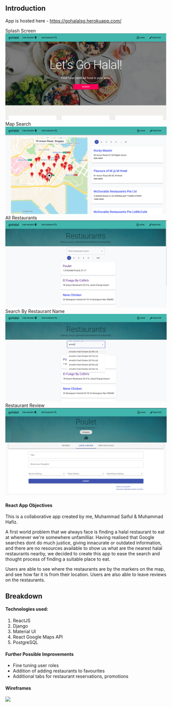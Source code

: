## Introduction
App is hosted here - https://gohalalsg.herokuapp.com/

Splash Screen
<img src="splash.png">
Map Search 
<img src="map.png">
All Restaurants
<img src="allrest.png">
Search By Restaurant Name
<img src="search.png">
Restaurant Review
<img src="review.png">

#### React App Objectives
This is a collaborative app created by me, Muhammad Saiful & Muhammad Hafiz.

A first world problem that we always face is finding a halal restaurant to eat at whenever we're somewhere unfamilliar. Having realised that Google searches dont do much justice, giving innacurate or outdated information, and there are no resources available to show us what are the nearest halal restaurants nearby, we decided to create this app to ease the search and thought process of finding a suitable place to eat.

Users are able to see where the restaurants are by the markers on the map, and see how far it is from their location. Users are also able to leave reviews on the restaurants.

## Breakdown

#### Technologies used:
1. ReactJS
2. Django
3. Material UI
4. React Google Maps API
5. PostgreSQL

#### Further Possible Improvements
- Fine tuning user roles
- Addition of adding restaurants to favourites
- Additional tabs for restaurant reservations, promotions

#### Wireframes

<img src="Wireframe/Wireframe.png">
